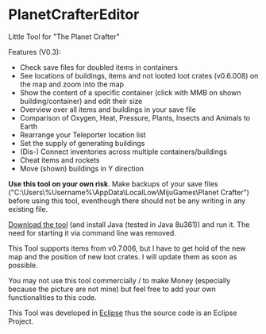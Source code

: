 # PlanetCrafterEditor
Little Tool for "The Planet Crafter"

Features (V0.3):
+ Check save files for doubled items in containers
+ See locations of buildings, items and not looted loot crates (v0.6.008) on the map and zoom into the map
+ Show the content of a specific container (click with MMB on shown building/container) and edit their size
+ Overview over all items and buildings in your save file
+ Comparison of Oxygen, Heat, Pressure, Plants, Insects and Animals to Earth
+ Rearrange your Teleporter location list
+ Set the supply of generating buildings
+ (Dis-) Connect inventories across multiple containers/buildings
+ Cheat items and rockets
+ Move (shown) buildings in Y direction



__Use this tool on your own risk__. Make backups of your save files ("C:\Users\\%Username%\AppData\LocalLow\MijuGames\Planet Crafter") before using this tool, eventhough there should not be any writing in any existing file.

[Download the tool](./Compiled_Versions/PlanetCrafterEditorV0.3.jar) (and install Java (tested in Java 8u361)) and run it. The need for starting it via command line was removed.

This Tool supports items from v0.7.006, but I have to get hold of the new map and the position of new loot crates. I will update them as soon as possible.



You may not use this tool commercially / to make Money (especially because the picture are not mine) but feel free to add your own functionalities to this code.

This Tool was developed in [Eclipse](https://www.eclipse.org/downloads/) thus the source code is an Eclipse Project.
